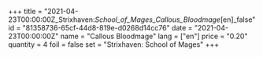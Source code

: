 +++
title = "2021-04-23T00:00:00Z_Strixhaven:_School_of_Mages_Callous_Bloodmage_[en]_false"
id = "81358736-65cf-44d8-819e-d0268d14cc76"
date = "2021-04-23T00:00:00Z"
name = "Callous Bloodmage"
lang = ["en"]
price = "0.20"
quantity = 4
foil = false
set = "Strixhaven: School of Mages"
+++
